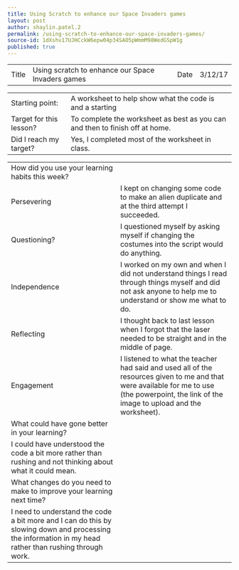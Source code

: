 ```yaml
---
title: Using Scratch to enhance our Space Invaders games
layout: post
author: shaylin.patel.2
permalink: /using-scratch-to-enhance-our-space-invaders-games/
source-id: 1dXshv17UJHCckW6epw04p34SAO5pWmmM98WedGSpW1g
published: true
---
```

<table>
  <tr>
    <td>Title</td>
    <td>Using scratch to enhance our Space Invaders games</td>
    <td>Date</td>
    <td>3/12/17</td>
  </tr>
</table>


<table>
  <tr>
    <td>Starting point:</td>
    <td>A worksheet to help show what the code is and a starting</td>
  </tr>
  <tr>
    <td>Target for this lesson?</td>
    <td>To complete the worksheet as best as you can and then to finish off at home.</td>
  </tr>
  <tr>
    <td>Did I reach my target? </td>
    <td>Yes, I completed most of the worksheet in class.</td>
  </tr>
</table>


<table>
  <tr>
    <td>How did you use your learning habits this week?</td>
    <td></td>
  </tr>
  <tr>
    <td>Persevering</td>
    <td>I kept on changing some code to make an alien duplicate and at the third attempt I succeeded.</td>
  </tr>
  <tr>
    <td>Questioning?</td>
    <td>I questioned myself by asking myself if changing the costumes into the script would do anything.</td>
  </tr>
  <tr>
    <td>Independence</td>
    <td>I worked on my own and when I did not understand things I read through things myself and did not ask anyone to help me to understand or show me what to do.</td>
  </tr>
  <tr>
    <td>Reflecting</td>
    <td>I thought back to last lesson when I forgot that the laser needed to be straight and in the middle of page.</td>
  </tr>
  <tr>
    <td>Engagement</td>
    <td>I listened to what the teacher had said and used all of the resources given to me and that were available for me to use (the powerpoint, the link of the image to upload and the worksheet).</td>
  </tr>
  <tr>
    <td>What could have gone better in your learning?</td>
    <td></td>
  </tr>
  <tr>
    <td>I could have understood the code a bit more rather than rushing and not thinking about what it could mean.</td>
    <td></td>
  </tr>
  <tr>
    <td>What changes do you need to make to improve your learning next time?</td>
    <td></td>
  </tr>
  <tr>
    <td>I need to understand the code a bit more and I can do this by slowing down and processing the information in my head rather than rushing through work.</td>
    <td></td>
  </tr>
</table>


